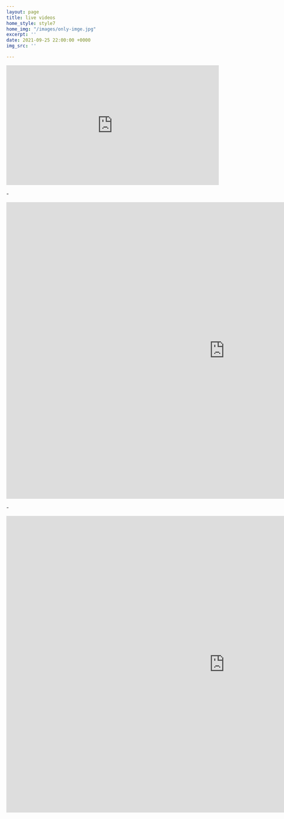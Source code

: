 ```yaml
---
layout: page
title: live videos
home_style: style7
home_img: "/images/only-imge.jpg"
excerpt: ''
date: 2021-09-25 22:00:00 +0000
img_src: ''

---
```

<iframe width="560" height="315" src="https://www.youtube.com/embed/EffuSyNPW3k" title="YouTube video player" frameborder="0" allow="accelerometer; autoplay; clipboard-write; encrypted-media; gyroscope; picture-in-picture" allowfullscreen></iframe>

\-

<iframe width="1150" height="780" src="https://www.youtube.com/embed/IsE3TLEM8Xk" title="YouTube video player" frameborder="0" allow="accelerometer; autoplay; clipboard-write; encrypted-media; gyroscope; picture-in-picture" allowfullscreen></iframe>

\-

<iframe width="1150" height="780" src="https://www.youtube.com/embed/RdbyTNrhEMo" title="YouTube video player" frameborder="0" allow="accelerometer; autoplay; clipboard-write; encrypted-media; gyroscope; picture-in-picture" allowfullscreen></iframe>